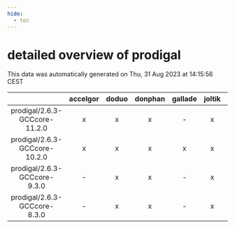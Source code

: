 ```yaml
---
hide:
  - toc
---
```


detailed overview of prodigal
=============================


This data was automatically generated on Thu, 31 Aug 2023 at 14:15:56 CEST  

| |accelgor|doduo|donphan|gallade|joltik|skitty|swalot|victini|
| :---: | :---: | :---: | :---: | :---: | :---: | :---: | :---: | :---: |
|prodigal/2.6.3-GCCcore-11.2.0|x|x|x|-|x|x|x|x|
|prodigal/2.6.3-GCCcore-10.2.0|x|x|x|x|x|x|x|x|
|prodigal/2.6.3-GCCcore-9.3.0|-|x|x|-|x|x|x|x|
|prodigal/2.6.3-GCCcore-8.3.0|-|x|x|-|x|x|-|x|

